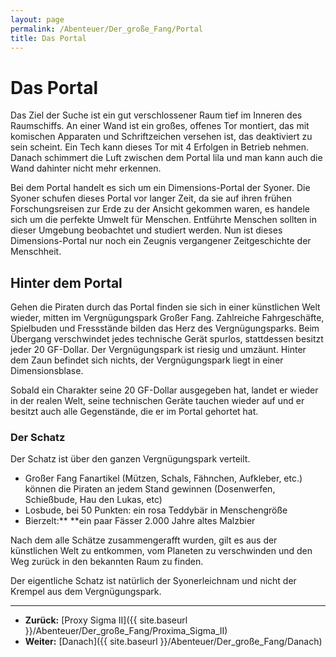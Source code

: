 ```yaml
---
layout: page
permalink: /Abenteuer/Der_große_Fang/Portal
title: Das Portal
---
```


# Das Portal

Das Ziel der Suche ist ein gut verschlossener Raum tief im Inneren des Raumschiffs. An einer Wand ist ein großes, offenes Tor montiert, das mit komischen Apparaten und Schriftzeichen versehen ist, das deaktiviert zu sein scheint. Ein Tech kann dieses Tor mit 4 Erfolgen in Betrieb nehmen. Danach schimmert die Luft zwischen dem Portal lila und man kann auch die Wand dahinter nicht mehr erkennen.

Bei dem Portal handelt es sich um ein Dimensions-Portal der Syoner. Die Syoner schufen dieses Portal vor langer Zeit, da sie auf ihren frühen Forschungsreisen zur Erde zu der Ansicht gekommen waren, es handele sich um die perfekte Umwelt für Menschen. Entführte Menschen sollten in dieser Umgebung beobachtet und studiert werden. Nun ist dieses Dimensions-Portal nur noch ein Zeugnis vergangener Zeitgeschichte der Menschheit.

## Hinter dem Portal

Gehen die Piraten durch das Portal finden sie sich in einer künstlichen Welt wieder, mitten im Vergnügungspark Großer Fang. Zahlreiche Fahrgeschäfte, Spielbuden und Fressstände bilden das Herz des Vergnügungsparks. Beim Übergang verschwindet jedes technische Gerät spurlos, stattdessen besitzt jeder 20 GF-Dollar. Der Vergnügungspark ist riesig und umzäunt. Hinter dem Zaun befindet sich nichts, der Vergnügungspark liegt in einer Dimensionsblase.

Sobald ein Charakter seine 20 GF-Dollar ausgegeben hat, landet er wieder in der realen Welt, seine technischen Geräte tauchen wieder auf und er besitzt auch alle Gegenstände, die er im Portal gehortet hat.

### Der Schatz

Der Schatz ist über den ganzen Vergnügungspark verteilt.

- Großer Fang Fanartikel (Mützen, Schals, Fähnchen, Aufkleber, etc.) können die Piraten an jedem Stand gewinnen (Dosenwerfen, Schießbude, Hau den Lukas, etc)
- Losbude, bei 50 Punkten: ein rosa Teddybär in Menschengröße
- Bierzelt:** **ein paar Fässer 2.000 Jahre altes Malzbier

Nach dem alle Schätze zusammengerafft wurden, gilt es aus der künstlichen Welt zu entkommen, vom Planeten zu verschwinden und den Weg zurück in den bekannten Raum zu finden.

Der eigentliche Schatz ist natürlich der Syonerleichnam und nicht der Krempel aus dem Vergnügungspark.

***

- **Zurück:** [Proxy Sigma II]({{ site.baseurl }}/Abenteuer/Der_große_Fang/Proxima_Sigma_II)
- **Weiter:** [Danach]({{ site.baseurl }}/Abenteuer/Der_große_Fang/Danach)
